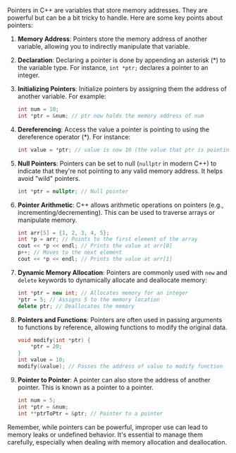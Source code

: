 Pointers in C++ are variables that store memory addresses. They are powerful but can be a bit tricky to handle. Here are some key points about pointers:

1. **Memory Address**: Pointers store the memory address of another variable, allowing you to indirectly manipulate that variable.

2. **Declaration**: Declaring a pointer is done by appending an asterisk (*) to the variable type. For instance, `int *ptr;` declares a pointer to an integer.

3. **Initializing Pointers**: Initialize pointers by assigning them the address of another variable. For example:
    ```cpp
    int num = 10;
    int *ptr = &num; // ptr now holds the memory address of num
    ```

4. **Dereferencing**: Access the value a pointer is pointing to using the dereference operator (*). For instance:
    ```cpp
    int value = *ptr; // value is now 10 (the value that ptr is pointing to)
    ```

5. **Null Pointers**: Pointers can be set to null (`nullptr` in modern C++) to indicate that they're not pointing to any valid memory address. It helps avoid "wild" pointers.
    ```cpp
    int *ptr = nullptr; // Null pointer
    ```

6. **Pointer Arithmetic**: C++ allows arithmetic operations on pointers (e.g., incrementing/decrementing). This can be used to traverse arrays or manipulate memory.
    ```cpp
    int arr[5] = {1, 2, 3, 4, 5};
    int *p = arr; // Points to the first element of the array
    cout << *p << endl; // Prints the value at arr[0]
    p++; // Moves to the next element
    cout << *p << endl; // Prints the value at arr[1]
    ```

7. **Dynamic Memory Allocation**: Pointers are commonly used with `new` and `delete` keywords to dynamically allocate and deallocate memory:
    ```cpp
    int *ptr = new int; // Allocates memory for an integer
    *ptr = 5; // Assigns 5 to the memory location
    delete ptr; // Deallocates the memory
    ```

8. **Pointers and Functions**: Pointers are often used in passing arguments to functions by reference, allowing functions to modify the original data.
    ```cpp
    void modify(int *ptr) {
        *ptr = 20;
    }
    int value = 10;
    modify(&value); // Passes the address of value to modify function
    ```

9. **Pointer to Pointer**: A pointer can also store the address of another pointer. This is known as a pointer to a pointer.
    ```cpp
    int num = 5;
    int *ptr = &num;
    int **ptrToPtr = &ptr; // Pointer to a pointer
    ```

Remember, while pointers can be powerful, improper use can lead to memory leaks or undefined behavior. It's essential to manage them carefully, especially when dealing with memory allocation and deallocation.
